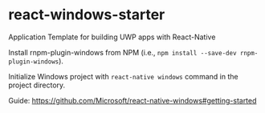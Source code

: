 # react-windows-starter
Application Template for building UWP apps with React-Native

Install rnpm-plugin-windows from NPM (i.e., `npm install --save-dev rnpm-plugin-windows`).

Initialize Windows project with `react-native windows` command in the project directory.

Guide: https://github.com/Microsoft/react-native-windows#getting-started

